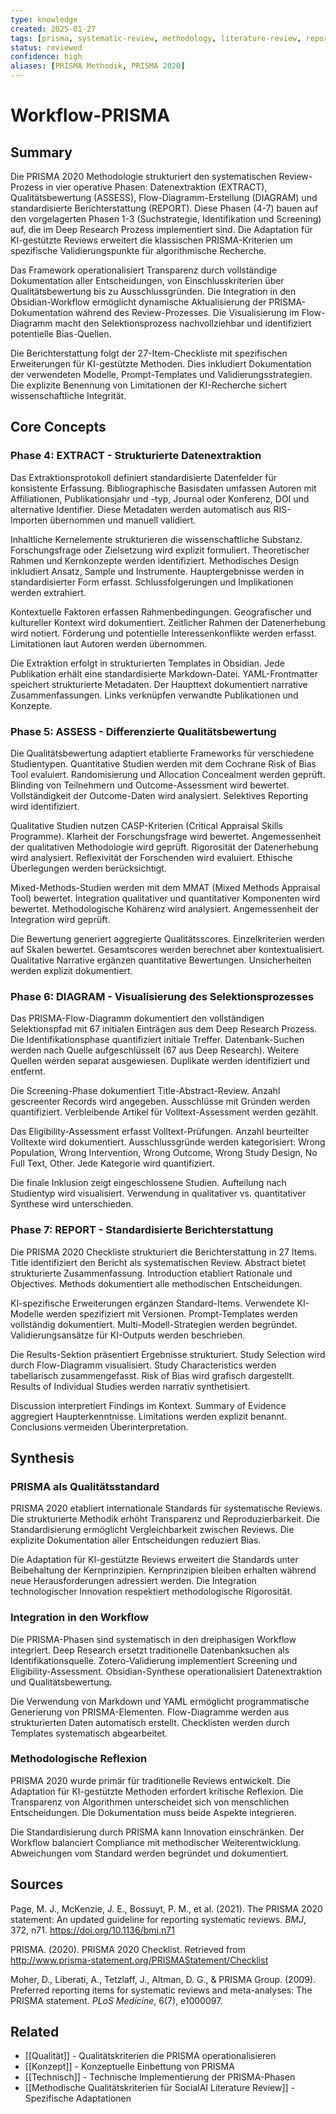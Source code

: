 ```yaml
---
type: knowledge
created: 2025-01-27
tags: [prisma, systematic-review, methodology, literature-review, reporting-standards]
status: reviewed
confidence: high
aliases: [PRISMA Methodik, PRISMA 2020]
---
```


# Workflow-PRISMA

## Summary

Die PRISMA 2020 Methodologie strukturiert den systematischen Review-Prozess in vier operative Phasen: Datenextraktion (EXTRACT), Qualitätsbewertung (ASSESS), Flow-Diagramm-Erstellung (DIAGRAM) und standardisierte Berichterstattung (REPORT). Diese Phasen (4-7) bauen auf den vorgelagerten Phasen 1-3 (Suchstrategie, Identifikation und Screening) auf, die im Deep Research Prozess implementiert sind. Die Adaptation für KI-gestützte Reviews erweitert die klassischen PRISMA-Kriterien um spezifische Validierungspunkte für algorithmische Recherche.

Das Framework operationalisiert Transparenz durch vollständige Dokumentation aller Entscheidungen, von Einschlusskriterien über Qualitätsbewertung bis zu Ausschlussgründen. Die Integration in den Obsidian-Workflow ermöglicht dynamische Aktualisierung der PRISMA-Dokumentation während des Review-Prozesses. Die Visualisierung im Flow-Diagramm macht den Selektionsprozess nachvollziehbar und identifiziert potentielle Bias-Quellen.

Die Berichterstattung folgt der 27-Item-Checkliste mit spezifischen Erweiterungen für KI-gestützte Methoden. Dies inkludiert Dokumentation der verwendeten Modelle, Prompt-Templates und Validierungsstrategien. Die explizite Benennung von Limitationen der KI-Recherche sichert wissenschaftliche Integrität.

## Core Concepts

### Phase 4: EXTRACT - Strukturierte Datenextraktion

Das Extraktionsprotokoll definiert standardisierte Datenfelder für konsistente Erfassung. Bibliographische Basisdaten umfassen Autoren mit Affiliationen, Publikationsjahr und -typ, Journal oder Konferenz, DOI und alternative Identifier. Diese Metadaten werden automatisch aus RIS-Importen übernommen und manuell validiert.

Inhaltliche Kernelemente strukturieren die wissenschaftliche Substanz. Forschungsfrage oder Zielsetzung wird explizit formuliert. Theoretischer Rahmen und Kernkonzepte werden identifiziert. Methodisches Design inkludiert Ansatz, Sample und Instrumente. Hauptergebnisse werden in standardisierter Form erfasst. Schlussfolgerungen und Implikationen werden extrahiert.

Kontextuelle Faktoren erfassen Rahmenbedingungen. Geografischer und kultureller Kontext wird dokumentiert. Zeitlicher Rahmen der Datenerhebung wird notiert. Förderung und potentielle Interessenkonflikte werden erfasst. Limitationen laut Autoren werden übernommen.

Die Extraktion erfolgt in strukturierten Templates in Obsidian. Jede Publikation erhält eine standardisierte Markdown-Datei. YAML-Frontmatter speichert strukturierte Metadaten. Der Haupttext dokumentiert narrative Zusammenfassungen. Links verknüpfen verwandte Publikationen und Konzepte.

### Phase 5: ASSESS - Differenzierte Qualitätsbewertung

Die Qualitätsbewertung adaptiert etablierte Frameworks für verschiedene Studientypen. Quantitative Studien werden mit dem Cochrane Risk of Bias Tool evaluiert. Randomisierung und Allocation Concealment werden geprüft. Blinding von Teilnehmern und Outcome-Assessment wird bewertet. Vollständigkeit der Outcome-Daten wird analysiert. Selektives Reporting wird identifiziert.

Qualitative Studien nutzen CASP-Kriterien (Critical Appraisal Skills Programme). Klarheit der Forschungsfrage wird bewertet. Angemessenheit der qualitativen Methodologie wird geprüft. Rigorosität der Datenerhebung wird analysiert. Reflexivität der Forschenden wird evaluiert. Ethische Überlegungen werden berücksichtigt.

Mixed-Methods-Studien werden mit dem MMAT (Mixed Methods Appraisal Tool) bewertet. Integration qualitativer und quantitativer Komponenten wird bewertet. Methodologische Kohärenz wird analysiert. Angemessenheit der Integration wird geprüft.

Die Bewertung generiert aggregierte Qualitätsscores. Einzelkriterien werden auf Skalen bewertet. Gesamtscores werden berechnet aber kontextualisiert. Qualitative Narrative ergänzen quantitative Bewertungen. Unsicherheiten werden explizit dokumentiert.

### Phase 6: DIAGRAM - Visualisierung des Selektionsprozesses

Das PRISMA-Flow-Diagramm dokumentiert den vollständigen Selektionspfad mit 67 initialen Einträgen aus dem Deep Research Prozess. Die Identifikationsphase quantifiziert initiale Treffer. Datenbank-Suchen werden nach Quelle aufgeschlüsselt (67 aus Deep Research). Weitere Quellen werden separat ausgewiesen. Duplikate werden identifiziert und entfernt.

Die Screening-Phase dokumentiert Title-Abstract-Review. Anzahl gescreenter Records wird angegeben. Ausschlüsse mit Gründen werden quantifiziert. Verbleibende Artikel für Volltext-Assessment werden gezählt.

Das Eligibility-Assessment erfasst Volltext-Prüfungen. Anzahl beurteilter Volltexte wird dokumentiert. Ausschlussgründe werden kategorisiert: Wrong Population, Wrong Intervention, Wrong Outcome, Wrong Study Design, No Full Text, Other. Jede Kategorie wird quantifiziert.

Die finale Inklusion zeigt eingeschlossene Studien. Aufteilung nach Studientyp wird visualisiert. Verwendung in qualitativer vs. quantitativer Synthese wird unterschieden.

### Phase 7: REPORT - Standardisierte Berichterstattung

Die PRISMA 2020 Checkliste strukturiert die Berichterstattung in 27 Items. Title identifiziert den Bericht als systematischen Review. Abstract bietet strukturierte Zusammenfassung. Introduction etabliert Rationale und Objectives. Methods dokumentiert alle methodischen Entscheidungen.

KI-spezifische Erweiterungen ergänzen Standard-Items. Verwendete KI-Modelle werden spezifiziert mit Versionen. Prompt-Templates werden vollständig dokumentiert. Multi-Modell-Strategien werden begründet. Validierungsansätze für KI-Outputs werden beschrieben.

Die Results-Sektion präsentiert Ergebnisse strukturiert. Study Selection wird durch Flow-Diagramm visualisiert. Study Characteristics werden tabellarisch zusammengefasst. Risk of Bias wird grafisch dargestellt. Results of Individual Studies werden narrativ synthetisiert.

Discussion interpretiert Findings im Kontext. Summary of Evidence aggregiert Haupterkenntnisse. Limitations werden explizit benannt. Conclusions vermeiden Überinterpretation.

## Synthesis

### PRISMA als Qualitätsstandard

PRISMA 2020 etabliert internationale Standards für systematische Reviews. Die strukturierte Methodik erhöht Transparenz und Reproduzierbarkeit. Die Standardisierung ermöglicht Vergleichbarkeit zwischen Reviews. Die explizite Dokumentation aller Entscheidungen reduziert Bias.

Die Adaptation für KI-gestützte Reviews erweitert die Standards unter Beibehaltung der Kernprinzipien. Kernprinzipien bleiben erhalten während neue Herausforderungen adressiert werden. Die Integration technologischer Innovation respektiert methodologische Rigorosität.

### Integration in den Workflow

Die PRISMA-Phasen sind systematisch in den dreiphasigen Workflow integriert. Deep Research ersetzt traditionelle Datenbanksuchen als Identifikationsquelle. Zotero-Validierung implementiert Screening und Eligibility-Assessment. Obsidian-Synthese operationalisiert Datenextraktion und Qualitätsbewertung.

Die Verwendung von Markdown und YAML ermöglicht programmatische Generierung von PRISMA-Elementen. Flow-Diagramme werden aus strukturierten Daten automatisch erstellt. Checklisten werden durch Templates systematisch abgearbeitet.

### Methodologische Reflexion

PRISMA 2020 wurde primär für traditionelle Reviews entwickelt. Die Adaptation für KI-gestützte Methoden erfordert kritische Reflexion. Die Transparenz von Algorithmen unterscheidet sich von menschlichen Entscheidungen. Die Dokumentation muss beide Aspekte integrieren.

Die Standardisierung durch PRISMA kann Innovation einschränken. Der Workflow balanciert Compliance mit methodischer Weiterentwicklung. Abweichungen vom Standard werden begründet und dokumentiert.

## Sources

Page, M. J., McKenzie, J. E., Bossuyt, P. M., et al. (2021). The PRISMA 2020 statement: An updated guideline for reporting systematic reviews. *BMJ*, 372, n71. https://doi.org/10.1136/bmj.n71

PRISMA. (2020). PRISMA 2020 Checklist. Retrieved from http://www.prisma-statement.org/PRISMAStatement/Checklist

Moher, D., Liberati, A., Tetzlaff, J., Altman, D. G., & PRISMA Group. (2009). Preferred reporting items for systematic reviews and meta-analyses: The PRISMA statement. *PLoS Medicine*, 6(7), e1000097.

## Related

- [[Qualität]] - Qualitätskriterien die PRISMA operationalisieren
- [[Konzept]] - Konzeptuelle Einbettung von PRISMA
- [[Technisch]] - Technische Implementierung der PRISMA-Phasen
- [[Methodische Qualitätskriterien für SocialAI Literature Review]] - Spezifische Adaptationen